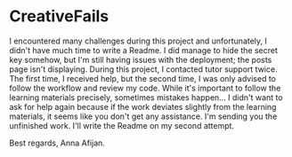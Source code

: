 # CreativeFails

I encountered many challenges during this project and unfortunately, I didn't have much time to write a Readme. I did manage to hide the secret key somehow, but I'm still having issues with the deployment; the posts page isn't displaying. During this project, I contacted tutor support twice. The first time, I received help, but the second time, I was only advised to follow the workflow and review my code. While it's important to follow the learning materials precisely, sometimes mistakes happen... I didn't want to ask for help again because if the work deviates slightly from the learning materials, it seems like you don't get any assistance. I'm sending you the unfinished work. I'll write the Readme on my second attempt. 

Best regards, Anna Afijan.